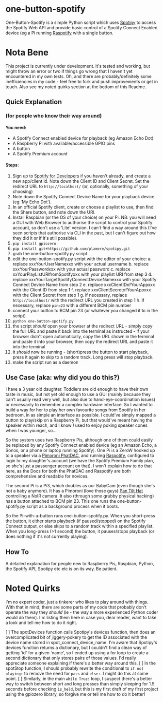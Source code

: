 # one-button-spotify

One-Button-Spotify is a simple Python script which uses [Spotipy](https://github.com/plamere/spotipy/) to access the Spotify Web API and provide basic control of a Spotify Connect Enabled device (eg a Pi running [Raspotify](https://github.com/dtcooper/raspotify) with a single button. 

# Nota Bene

This project is currently under development. It's tested and working, but might throw an error or two if things go wrong that I haven't yet encountered in my own tests. Oh, and there are probably/definitely some inefficiencies in my code - feel free to fork and push improvements or get in touch. Also see my noted quirks section at the bottom of this Readme.

## Quick Explanation
### (for people who know their way around)

#### You need: 
* A Spotify Connect enabled device for playback (eg Amazon Echo Dot)
* A Raspberry Pi with available/accessible GPIO pins
* A button
* A Spotify Premium account

#### Steps:
1. Sign up to [Spotify for Developers](https://beta.developer.spotify.com/) if you haven't already, and create a new app/client id. Note down the Client ID and Client Secret. Set the redirect URL to `http://localhost/` (or, optionally, something of your choosing)
2. Note down the Spotify Connect Device Name for your playback device (eg 'My Echo Dot').
3. In an official Spotify client, create or choose a playlist to use, then find the Share button, and note down the URI.
4. Install Raspbian (or the OS of your choice) on your Pi. NB: you will need a GUI with Web Browser to authorise the script to control your Spotify account, so don't use a 'Lite' version. I can't find a way around this (I've seen scripts that authorise via CLI in the past, but I can't figure out how they did it or if it's still possible).
5. `pip install gpiozero`
6. `pip install git+https://github.com/plamere/spotipy.git`
7. grab the one-button-spotify.py script
8. edit the one-button-spotify.py script with the editor of your choice:
    a. replace xxxYourUserNamexxx with your actual username
    b. replace xxxYourPasswordxxx with your actual password
    c. replace xxYourPlayListURIfromSpotifyxxx with your playlist URI from step 3
    d. replace xxxYourTargetSpotifyConnectDeviceNamexxx with your Spotify Connect Device Name from step 2
    e. replace xxxClientIDofYourAppxxx with the Client ID from step 1
    f. replace xxxClientSecretofYourAppxxx with the Client Secret from step 1
    g. if necessary, replace `http://localhost/` with the redirect URL you created in step 1
    h. if necessary, replace `pin=23` with a different BCM pin number
9. connect your button to BCM pin 23 (or whatever you changed it to in the script)
10. `python one-button-spotify.py`
11. the script *should* open your browser at the redirect URL - simply copy the full URL and paste it back into the terminal as instructed - if your browser didn't open automatically, copy the URL shown in the terminal and paste it into your browser, then copy the redirect URL and paste it into the terminal
12. it *should* now be running - (short)press the button to start playback, press it again to skip to a random track. Long press will stop playback.
13. make the script run as a daemon

## Use Case (aka: why did you do this?)

I have a 3 year old daughter. Toddlers are old enough to have their own taste in music, but not yet old enough to use a GUI (mainly because they can't usually read very well, but also due to hand-eye-coordination issues) or necessarily to remember a complex hardware interface. So I wanted to build a way for her to play her own favourite songs from Spotify in her bedroom, in as simple an interface as possible. I could've simply mapped a button to play/skip on a Raspberry Pi, but that would've meant having the speaker within reach, and I know *I* used to enjoy poking speaker cones when I was younger, so...

So the system uses two Raspberry Pis, although one of them could easily be replaced by any Spotify Connect enabled device (eg an Amazon Echo, a Sonos, or a phone or laptop running Spotify). One Pi is a ZeroW hooked up to a speaker via a [Pimoroni PhatDAC](https://shop.pimoroni.com/products/phat-dac), and running [Raspotify](https://github.com/dtcooper/raspotify), configured to login to my daughter's account (we have the Spotify Premium Family plan, so she's just a passenger account on that). I won't explain how to do that here, as the Docs for both the PhatDAC and Raspotify are both comprehensive and readable for novices.

The second Pi is a Pi3, which doubles as our BabyCam (even though she's not a baby anymore). It has a Pimoroni (love those guys) [Pan Tilt Hat](https://shop.pimoroni.com/products/pan-tilt-hat) controlling a NoIR camera. It also (through some grubby physical hacking) has a button attached to BCM pin 23. This one runs the one-button-spotify.py script as a background process when it boots. 

So the Pi-with-a-button runs one-button-spotify.py. When you short-press the button, it either starts playback (if paused/stopped) on the Spotify Connect output, or else skips to a random track within a specified playlist. When you long-press (>1 second) the button, it pauses/stops playback (or does nothing if it's not currently playing).

## How To

A detailed explanation for people new to Raspberry Pis, Raspbian, Python, the Spotify API, Spotipy etc etc is on its way. Be patient.

# Noted Quirks

I'm no expert coder, just a tinkerer who likes to play around with things. With that in mind, there are some parts of my code that probably don't operate the way they *should* (ie - the way a more experienced Python coder would do them). I'm listing them here in case you, dear reader, want to take a look and tell me how to do it right.

[ ] The spotDevices function calls Spotipy's devices function, then does an overcomplicated bit of jiggery-pokery to get the ID associated with the device name stored in spot_connect_device_name. I'm aware that Spotipy's devices function returns a dictionary, but I couldn't find a clean way of getting 'id' for a given 'name', so I ended up using a for loop to create a second dictionary that only stores pairs of those values. I'd really appreciate someone explaining if there's a better way around this.
[ ] In the spotStop function, I should probably rewrite the conditional to `if not playing:` to remove the need for `pass` and `else:`. I might do this at some point.
[ ] Similarly, in the main `while True:` loop, I suspect there's a better way to switch between short and long presses than simply sleeping for 1.5 seconds before checking `is_held`, but this is my first draft of my first project using the gpiozero library, so forgive me or tell me how to do it better!